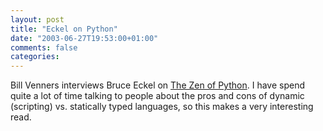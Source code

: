 ```yaml
---
layout: post
title: "Eckel on Python"
date: "2003-06-27T19:53:00+01:00"
comments: false
categories: 
---
```


<p>Bill Venners interviews Bruce Eckel on <a href="http://www.artima.com/intv/prodperf.html" title="The Zen of Python">The Zen of Python</a>. I have spend quite a lot of time talking to people about the pros and cons of dynamic (scripting) vs. statically typed languages, so this makes a very interesting read.</p>

